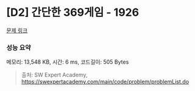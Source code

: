 # [D2] 간단한 369게임 - 1926 

[문제 링크](https://swexpertacademy.com/main/code/problem/problemDetail.do?contestProbId=AV5PTeo6AHUDFAUq) 

### 성능 요약

메모리: 13,548 KB, 시간: 6 ms, 코드길이: 505 Bytes



> 출처: SW Expert Academy, https://swexpertacademy.com/main/code/problem/problemList.do